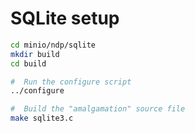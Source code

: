 SQLite setup
=====

```bash
cd minio/ndp/sqlite
mkdir build
cd build

#  Run the configure script
../configure

#  Build the "amalgamation" source file
make sqlite3.c
```

